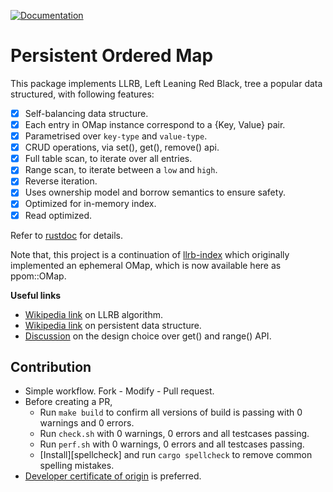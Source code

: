 [![Documentation](https://img.shields.io/badge/rustdoc-hosted-blue.svg)](https://docs.rs/ppom)

Persistent Ordered Map
======================

This package implements LLRB, Left Leaning Red Black, tree a popular
data structured, with following features:

* [x] Self-balancing data structure.
* [x] Each entry in OMap instance correspond to a {Key, Value} pair.
* [x] Parametrised over `key-type` and `value-type`.
* [x] CRUD operations, via set(), get(), remove() api.
* [x] Full table scan, to iterate over all entries.
* [x] Range scan, to iterate between a ``low`` and ``high``.
* [x] Reverse iteration.
* [x] Uses ownership model and borrow semantics to ensure safety.
* [x] Optimized for in-memory index.
* [x] Read optimized.

Refer to [rustdoc](https://docs.rs/ppom) for details.

Note that, this project is a continuation of [llrb-index][llrb-index] which
originally implemented an ephemeral OMap, which is now available here as
ppom::OMap.

**Useful links**

* [Wikipedia link][wiki-llrb] on LLRB algorithm.
* [Wikipedia link][wiki-pers] on persistent data structure.
* [Discussion][disc1] on the design choice over get() and range() API.

Contribution
------------

* Simple workflow. Fork - Modify - Pull request.
* Before creating a PR,
  * Run `make build` to confirm all versions of build is passing with
    0 warnings and 0 errors.
  * Run `check.sh` with 0 warnings, 0 errors and all testcases passing.
  * Run `perf.sh` with 0 warnings, 0 errors and all testcases passing.
  * [Install][spellcheck] and run `cargo spellcheck` to remove common spelling mistakes.
* [Developer certificate of origin][dco] is preferred.

[wiki-llrb]: https://en.wikipedia.org/wiki/Left-leaning_red%E2%80%93black_tree
[wiki-pers]: https://en.wikipedia.org/wiki/Persistent_data_structure
[disc1]: https://users.rust-lang.org/t/what-would-be-proper-api-for-index-get/28730/5
[dco]: https://developercertificate.org/
[llrb-index]: https://github.com/bnclabs/llrb-index
